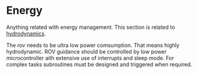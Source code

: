 # Energy
Anything related with energy management. This section is related to [hydrodynamics](hydrodynamics.md).

The rov needs to be ultra low power comsumption. That means highly hydrodynamic. ROV guidance should be controlled by low power microcontroller aith extensive use of interrupts and sleep mode. For complex tasks subroutines must be designed and triggered when required.
